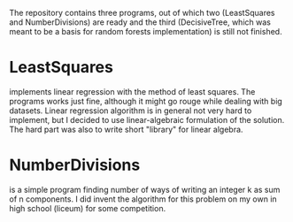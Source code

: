 The repository contains three programs, out of which two (LeastSquares and NumberDivisions) are ready and the third (DecisiveTree, which was meant to be a basis for random forests implementation) is still not finished.

# LeastSquares
implements linear regression with the method of least squares. The programs works just fine, although it might go rouge while dealing with big datasets. Linear regression algorithm is in general not very hard to implement, but I decided to use linear-algebraic formulation of the solution. The hard part was also to write short "library" for linear algebra.

# NumberDivisions 
is a simple program finding number of ways of writing an integer k as sum of n components. I did invent the algorithm for this problem on my own in high school (liceum) for some competition.